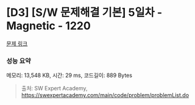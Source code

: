 # [D3] [S/W 문제해결 기본] 5일차 - Magnetic - 1220 

[문제 링크](https://swexpertacademy.com/main/code/problem/problemDetail.do?contestProbId=AV14hwZqABsCFAYD) 

### 성능 요약

메모리: 13,548 KB, 시간: 29 ms, 코드길이: 889 Bytes



> 출처: SW Expert Academy, https://swexpertacademy.com/main/code/problem/problemList.do